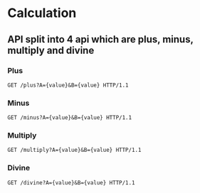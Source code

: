 # Calculation
## API split into 4 api which are plus, minus, multiply and divine

### Plus
```http
GET /plus?A={value}&B={value} HTTP/1.1
```
### Minus
```http
GET /minus?A={value}&B={value} HTTP/1.1
```
### Multiply
```http
GET /multiply?A={value}&B={value} HTTP/1.1
```
### Divine
```http
GET /divine?A={value}&B={value} HTTP/1.1
```